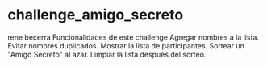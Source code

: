 # challenge_amigo_secreto
rene becerra
Funcionalidades de este challenge
  Agregar nombres a la lista.  
  Evitar nombres duplicados.
  Mostrar la lista de participantes.
  Sortear un "Amigo Secreto" al azar.
  Limpiar la lista después del sorteo.
